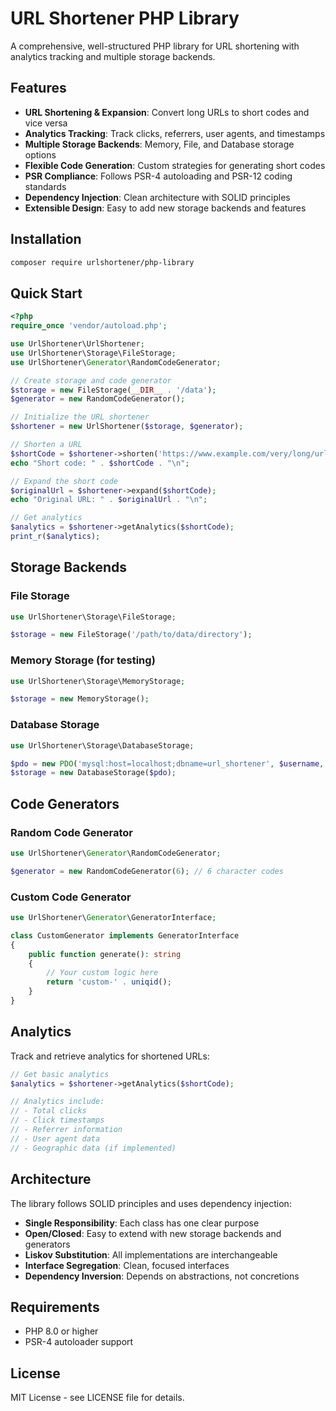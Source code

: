 # URL Shortener PHP Library

A comprehensive, well-structured PHP library for URL shortening with analytics tracking and multiple storage backends.

## Features

- **URL Shortening & Expansion**: Convert long URLs to short codes and vice versa
- **Analytics Tracking**: Track clicks, referrers, user agents, and timestamps
- **Multiple Storage Backends**: Memory, File, and Database storage options
- **Flexible Code Generation**: Custom strategies for generating short codes
- **PSR Compliance**: Follows PSR-4 autoloading and PSR-12 coding standards
- **Dependency Injection**: Clean architecture with SOLID principles
- **Extensible Design**: Easy to add new storage backends and features

## Installation

```bash
composer require urlshortener/php-library
```

## Quick Start

```php
<?php
require_once 'vendor/autoload.php';

use UrlShortener\UrlShortener;
use UrlShortener\Storage\FileStorage;
use UrlShortener\Generator\RandomCodeGenerator;

// Create storage and code generator
$storage = new FileStorage(__DIR__ . '/data');
$generator = new RandomCodeGenerator();

// Initialize the URL shortener
$shortener = new UrlShortener($storage, $generator);

// Shorten a URL
$shortCode = $shortener->shorten('https://www.example.com/very/long/url');
echo "Short code: " . $shortCode . "\n";

// Expand the short code
$originalUrl = $shortener->expand($shortCode);
echo "Original URL: " . $originalUrl . "\n";

// Get analytics
$analytics = $shortener->getAnalytics($shortCode);
print_r($analytics);
```

## Storage Backends

### File Storage
```php
use UrlShortener\Storage\FileStorage;

$storage = new FileStorage('/path/to/data/directory');
```

### Memory Storage (for testing)
```php
use UrlShortener\Storage\MemoryStorage;

$storage = new MemoryStorage();
```

### Database Storage
```php
use UrlShortener\Storage\DatabaseStorage;

$pdo = new PDO('mysql:host=localhost;dbname=url_shortener', $username, $password);
$storage = new DatabaseStorage($pdo);
```

## Code Generators

### Random Code Generator
```php
use UrlShortener\Generator\RandomCodeGenerator;

$generator = new RandomCodeGenerator(6); // 6 character codes
```

### Custom Code Generator
```php
use UrlShortener\Generator\GeneratorInterface;

class CustomGenerator implements GeneratorInterface
{
    public function generate(): string
    {
        // Your custom logic here
        return 'custom-' . uniqid();
    }
}
```

## Analytics

Track and retrieve analytics for shortened URLs:

```php
// Get basic analytics
$analytics = $shortener->getAnalytics($shortCode);

// Analytics include:
// - Total clicks
// - Click timestamps
// - Referrer information
// - User agent data
// - Geographic data (if implemented)
```

## Architecture

The library follows SOLID principles and uses dependency injection:

- **Single Responsibility**: Each class has one clear purpose
- **Open/Closed**: Easy to extend with new storage backends and generators
- **Liskov Substitution**: All implementations are interchangeable
- **Interface Segregation**: Clean, focused interfaces
- **Dependency Inversion**: Depends on abstractions, not concretions

## Requirements

- PHP 8.0 or higher
- PSR-4 autoloader support

## License

MIT License - see LICENSE file for details.
